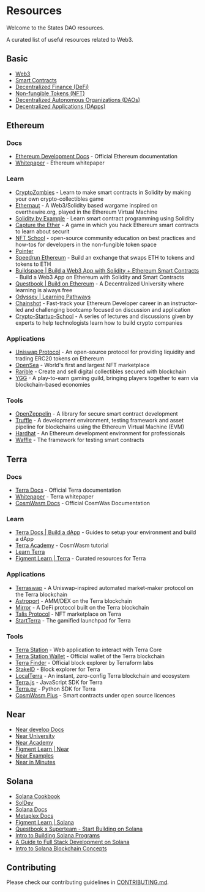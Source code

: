 # Resources
Welcome to the States DAO resources.

A curated list of useful resources related to Web3.

## Basic
- [Web3](https://www.useweb3.xyz/guides/what-is-web3)
- [Smart Contracts](https://ethereum.org/en/smart-contracts/)
- [Decentralized Finance (DeFi)](https://ethereum.org/en/defi/)
- [Non-fungible Tokens (NFT)](https://ethereum.org/en/nft/)
- [Decentralized Autonomous Organizations (DAOs)](https://ethereum.org/en/dao/)
- [Decentralized Applications (DApps)](https://ethereum.org/en/developers/docs/dapps/)

## Ethereum

### Docs
- [Ethereum Development Docs](https://ethereum.org/en/developers/docs/) - Official Ethereum documentation
- [Whitepaper](https://ethereum.org/669c9e2e2027310b6b3cdce6e1c52962/Ethereum_White_Paper_-_Buterin_2014.pdf) - Ethereum whitepaper

### Learn
- [CryptoZombies](https://cryptozombies.io/) - Learn to make smart contracts in Solidity by making your own crypto-collectibles game
- [Ethernaut](https://ethernaut.openzeppelin.com/) - A Web3/Solidity based wargame inspired on overthewire.org, played in the Ethereum Virtual Machine
- [Solidity by Example](https://solidity-by-example.org/) - Learn smart contract programming using Solidity
- [Capture the Ether](https://capturetheether.com/) - A game in which you hack Ethereum smart contracts to learn about securit
- [NFT School](https://nftschool.dev/) - open-source community education on best practices and how-tos for developers in the non-fungible token space
- [Pointer](https://www.pointer.gg/)
- [Speedrun Ethereum](https://speedrunethereum.com/) - Build an exchange that swaps ETH to tokens and tokens to ETH
- [Buildspace | Build a Web3 App with Solidity + Ethereum Smart Contracts](https://app.buildspace.so/projects/CO02cf0f1c-f996-4f50-9669-cf945ca3fb0b) - Build a Web3 App on Ethereum with Solidity and Smart Contracts
- [Questbook | Build on Ethereum](https://openquest.xyz/tracks/build-on-ethereum) - A Decentralized University where learning is always free
- [Odyssey | Learning Pathways](https://www.odysseydao.com/learn)
- [Chainshot](https://www.chainshot.com/learn) - Fast-track your Ethereum Developer career in an instructor-led and challenging bootcamp focused on discussion and application
- [Crypto-Startup-School](https://a16z.com/crypto-startup-school/) - A series of lectures and discussions given by experts to help technologists learn how to build crypto companies

### Applications
- [Uniswap Protocol](https://uniswap.org/) - An open-source protocol for providing liquidity and trading ERC20 tokens on Ethereum
- [OpenSea](https://opensea.io/) - World's first and largest NFT marketplace
- [Rarible](https://rarible.com/) - Create and sell digital collectibles secured with blockchain
- [YGG](https://yieldguild.io/) - A play-to-earn gaming guild, bringing players together to earn via blockchain-based economies

### Tools
- [OpenZeppelin](https://openzeppelin.com/) - A library for secure smart contract development
- [Truffle](https://trufflesuite.com/) - A development environment, testing framework and asset pipeline for blockchains using the Ethereum Virtual Machine (EVM)
- [Hardhat](https://hardhat.org/) - An Ethereum development environment for professionals
- [Waffle](https://getwaffle.io/) - The framework for testing smart contracts

## Terra

### Docs
- [Terra Docs](https://docs.terra.money/) - Official Terra documentation
- [Whitepaper](https://assets.website-files.com/611153e7af981472d8da199c/618b02d13e938ae1f8ad1e45_Terra_White_paper.pdf) - Terra whitepaper
- [CosmWasm Docs](https://docs.cosmwasm.com/docs) - Official CosmWas Documentation 

### Learn
- [Terra Docs | Build a dApp](https://docs.terra.money/docs/develop/dapp/README.html) - Guides to setup your environment and build a dApp
- [Terra Academy](https://academy.terra.money/courses/cosmwasm-smart-contracts-i) - CosmWasm tutorial
- [Learn Terra](https://learnterra.io/)
- [Figment Learn | Terra](https://learn.figment.io/protocols/terra) - Curated resources for Terra

### Applications
- [Terraswap](https://terraswap.io/) - A Uniswap-inspired automated market-maker protocol on the Terra blockchain
- [Astroport](https://astroport.fi/) - AMM/DEX on the Terra blockchain
- [Mirror](https://www.mirror.finance/) - A DeFi protocol built on the Terra blockchain
- [Talis Protocol](https://talis.art/) - NFT marketplace on Terra
- [StartTerra](https://starterra.io/) - The gamified launchpad for Terra

### Tools
- [Terra Station](https://station.terra.money/) - Web application to interact with Terra Core
- [Terra Station Wallet](https://chrome.google.com/webstore/detail/terra-station-wallet/aiifbnbfobpmeekipheeijimdpnlpgpp) - Official wallet of the Terra blockchain 
- [Terra Finder](https://finder.terra.money/) - Official block explorer by Terraform labs
- [StakeID](https://terra.stake.id/) - Block explorer for Terra
- [LocalTerra](https://github.com/terra-money/LocalTerra) - An instant, zero-config Terra blockchain and ecosystem
- [Terra.js](https://github.com/terra-money/terra.js) - JavaScript SDK for Terra
- [Terra.py](https://github.com/terra-money/terra.py) - Python SDK for Terra
- [CosmWasm Plus](https://github.com/terra-money/cosmwasm-plus) - Smart contracts under open source licences

## Near
- [Near develop Docs](https://docs.near.org/ko/docs/develop/basics/getting-started)
- [Near University](https://www.near.university/)
- [Near Academy](https://near.academy/)
- [Figment Learn | Near](https://learn.figment.io/protocols/near)
- [Near Examples](https://examples.near.org/)
- [Near in Minutes](https://near-in-minutes.com/)

## Solana
- [Solana Cookbook](https://solanacookbook.com/#contributing)
- [SolDev](https://soldev.app/?utm_source=solana.com)
- [Solana Docs](https://docs.solana.com/?utm_source=solana.com)
- [Metaplex Docs](https://docs.metaplex.com/?utm_source=solana.com)
- [Figment Learn | Solana](https://learn.figment.io/protocols/solana)
- [Questbook x Superteam - Start Building on Solana](https://www.startonsolana.com/)
- [Intro to Building Solana Programs](https://paulx.dev/blog/2021/01/14/programming-on-solana-an-introduction/)
- [A Guide to Full Stack Development on Solana](https://dev.to/dabit3/the-complete-guide-to-full-stack-solana-development-with-react-anchor-rust-and-phantom-3291)
- [Intro to Solana Blockchain Concepts](https://2501babe.github.io/posts/solana101.html)

## Contributing
Please check our contributing guidelines in [CONTRIBUTING.md](./CONTRIBUTING.md).
